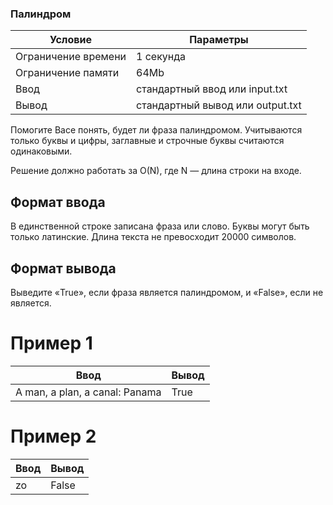 ### Палиндром
Условие  | Параметры
------------ | ------------- 
Ограничение времени | 1 секунда
Ограничение памяти | 64Mb 
Ввод | стандартный ввод или input.txt
Вывод | стандартный вывод или output.txt


Помогите Васе понять, будет ли фраза палиндромом‎. Учитываются только буквы и цифры, заглавные и строчные буквы считаются одинаковыми.

Решение должно работать за O(N), где N — длина строки на входе.

## Формат ввода
В единственной строке записана фраза или слово. Буквы могут быть только латинские. Длина текста не превосходит 20000 символов.

## Формат вывода
Выведите «True», если фраза является палиндромом, и «False», если не является.

# Пример 1
Ввод | Вывод
------------ | -------------
A man, a plan, a canal: Panama | True

# Пример 2
Ввод | Вывод
------------ | -------------
zo | False